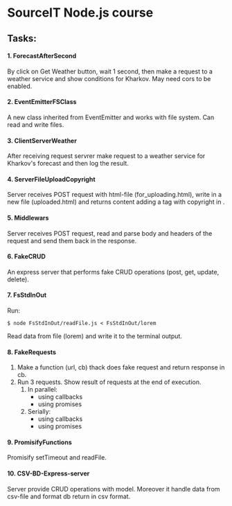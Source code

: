 # SourceIT Node.js course

## Tasks:

#### 1. ForecastAfterSecond

By click on Get Weather button, wait 1 second, then make a request to a weather service and show conditions for Kharkov. May need cors to be enabled.

#### 2. EventEmitterFSClass

A new class inherited from EventEmitter and works with file system. Can read and write files.

#### 3. ClientServerWeather

After receiving request servrer make request to a weather service for Kharkov's forecast and then log the result.

#### 4. ServerFileUploadCopyright

Server receives POST request with html-file (for_uploading.html), write in a new file (uploaded.html) and returns content adding a tag with copyright in <body>.

#### 5. Middlewars

Server receives POST request, read and parse body and headers of the request and send them back in the response.

#### 6. FakeCRUD

An express server that performs fake CRUD operations (post, get, update, delete).

#### 7. FsStdInOut

Run:

```$ node FsStdInOut/readFile.js < FsStdInOut/lorem ```

Read data from file (lorem) and write it to the terminal output.

#### 8. FakeRequests

1. Make a function (url, cb) thack does fake request and return response in cb.
2. Run 3 requests. Show result of requests at the end of execution.
    1. In parallel:
        - using callbacks
        - using promises
    2. Serially:
          - using callbacks
          - using promises

#### 9. PromisifyFunctions

Promisify setTimeout and readFile.

#### 10. CSV-BD-Express-server

Server provide CRUD operations with model.
Moreover it handle data from csv-file and format db return in csv format.